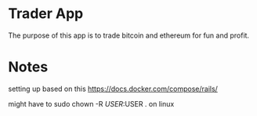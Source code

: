 # Trader App

The purpose of this app is to trade bitcoin and ethereum for fun and profit.

# Notes

setting up based on this https://docs.docker.com/compose/rails/

might have to sudo chown -R $USER:$USER . on linux


